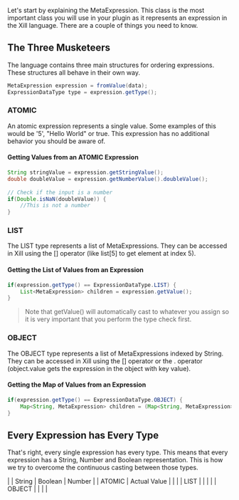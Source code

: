 Let's start by explaining the MetaExpression. This class is the most 
important class you will use in your plugin as it represents an 
expression in the Xill language. There are a couple of things you need 
to know.

## The Three Musketeers

The language contains three main structures for ordering expressions. 
These structures all behave in their own way.

```java
MetaExpression expression = fromValue(data);
ExpressionDataType type = expression.getType();
```

### ATOMIC
An atomic expression represents a single value. Some examples of this 
would be '5', "Hello World" or true. This expression has no additional 
behavior you should be aware of.

#### Getting Values from an ATOMIC Expression

```java
String stringValue = expression.getStringValue();
double doubleValue = expression.getNumberValue().doubleValue();
  
// Check if the input is a number
if(Double.isNaN(doubleValue)) {
    //This is not a number
}
```

### LIST
The LIST type represents a list of MetaExpressions. They can be accessed 
in Xill using the [] operator (like list[5] to get element at index 5).

#### Getting the List of Values from an Expression
```java
if(expression.getType() == ExpressionDataType.LIST) {
    List<MetaExpression> children = expression.getValue();
}
```

> Note that getValue() will automatically cast to whatever you assign
> so it is very important that you perform the type check first.

### OBJECT
The OBJECT type represents a list of MetaExpressions indexed by String. 
They can be accessed in Xill using the [] operator or the . operator 
(object.value gets the expression in the object with key value).

#### Getting the Map of Values from an Expression
```java
if(expression.getType() == ExpressionDataType.OBJECT) {
    Map<String, MetaExpression> children = (Map<String, MetaExpression>)expression.getValue();
}
```

## Every Expression has Every Type
That's right, every single expression has every type. This means that 
every expression has a String, Number and Boolean representation. This 
is how we try to overcome the continuous casting between those types.

|  | String | Boolean | Number |
| ATOMIC | Actual Value | | |
| LIST | | | |
| OBJECT | | | |